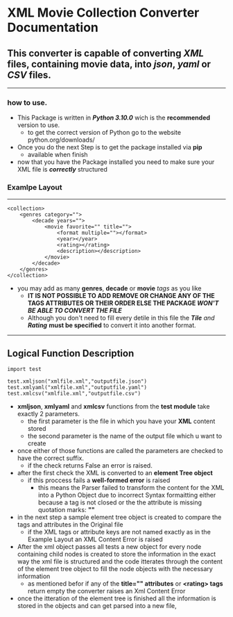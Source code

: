 # XML Movie Collection Converter Documentation
## This converter is capable of converting **_XML_** files, containing movie data, into **_json_**, **_yaml_** or **_CSV_** files.
<hr>

### how to use.
- This Package is written in **_Python 3.10.0_** wich is the **recommended** version to use.
    - to get the correct version of Python go to the website python.org/downloads/
- Once you do the next Step is to get the package installed via **pip**
    - available when finish
- now that you have the Package installed you need to make sure your XML file is **_correctly_** structured
### Examlpe Layout
<hr>

``` 
<collection>
    <genres category="">
        <decade years="">
            <movie favorite="" title="">
                <format multiple=""></format>
                <year></year>
                <rating></rating>
                <description></description>
            </movie>
        </decade>
    </genres>
</collection>
```
-   you may add as many **genres**, **decade** or **movie** _tags_ as you like
    - **IT IS NOT POSSIBLE TO ADD REMOVE OR CHANGE ANY OF THE TAGS ATTRIBUTES OR THEIR ORDER ELSE THE PACKAGE _WON'T BE ABLE TO CONVERT THE FILE_**
    - Although you don't need to fill every detile in this file the _**Tile** and **Rating**_ **must be specified** to convert it into another format.
<hr>

## Logical Function Description
```
import test

test.xmljson("xmlfile.xml","outputfile.json")
test.xmlyaml("xmlfile.xml","outputfile.yaml")
test.xmlcsv("xmlfile.xml","outputfile.csv")

```

- **xmljson**, **xmlyaml** and **xmlcsv** functions from the **test module** take exactly 2 parameters.
    - the first parameter is the file in which you have your **XML** content stored
    - the second parameter is the name of the output file which u want to create
- once either of those functions are called the parameters are checked to have the correct suffix.
    - if the check returns False an error is raised.
- after the first check the XML is converted to an **element Tree object**
    - if this proccess fails a **well-formed error** is raised
        - this means the Parser failed to transform the content for the XML into a Python Object due to incorrect Syntax formaitting either because a tag is not closed or the the attribute is missing quotation marks: **""**
- in the next step a sample element tree object is created to compare the tags and attributes in the Original file
    - if the XML tags or attribute keys are not named exactly as in the Example Layout an XML Content Error is raised
- After the xml object passes all tests a new object for every node containing child nodes is created to store the information in the exact way the xml file is structured and the code itterates through the content of the element tree object to fill the node objects with the necessary information
    - as mentioned befor if any of the **title="" attributes** or **\<rating\> tags** return empty the converter raises an Xml Content Error
- once the itteration of the element tree is finished all the information is stored in the objects and can get parsed into a new file,